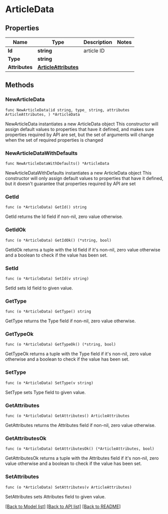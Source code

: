 # ArticleData

## Properties

Name | Type | Description | Notes
------------ | ------------- | ------------- | -------------
**Id** | **string** | article ID | 
**Type** | **string** |  | 
**Attributes** | [**ArticleAttributes**](ArticleAttributes.md) |  | 

## Methods

### NewArticleData

`func NewArticleData(id string, type_ string, attributes ArticleAttributes, ) *ArticleData`

NewArticleData instantiates a new ArticleData object
This constructor will assign default values to properties that have it defined,
and makes sure properties required by API are set, but the set of arguments
will change when the set of required properties is changed

### NewArticleDataWithDefaults

`func NewArticleDataWithDefaults() *ArticleData`

NewArticleDataWithDefaults instantiates a new ArticleData object
This constructor will only assign default values to properties that have it defined,
but it doesn't guarantee that properties required by API are set

### GetId

`func (o *ArticleData) GetId() string`

GetId returns the Id field if non-nil, zero value otherwise.

### GetIdOk

`func (o *ArticleData) GetIdOk() (*string, bool)`

GetIdOk returns a tuple with the Id field if it's non-nil, zero value otherwise
and a boolean to check if the value has been set.

### SetId

`func (o *ArticleData) SetId(v string)`

SetId sets Id field to given value.


### GetType

`func (o *ArticleData) GetType() string`

GetType returns the Type field if non-nil, zero value otherwise.

### GetTypeOk

`func (o *ArticleData) GetTypeOk() (*string, bool)`

GetTypeOk returns a tuple with the Type field if it's non-nil, zero value otherwise
and a boolean to check if the value has been set.

### SetType

`func (o *ArticleData) SetType(v string)`

SetType sets Type field to given value.


### GetAttributes

`func (o *ArticleData) GetAttributes() ArticleAttributes`

GetAttributes returns the Attributes field if non-nil, zero value otherwise.

### GetAttributesOk

`func (o *ArticleData) GetAttributesOk() (*ArticleAttributes, bool)`

GetAttributesOk returns a tuple with the Attributes field if it's non-nil, zero value otherwise
and a boolean to check if the value has been set.

### SetAttributes

`func (o *ArticleData) SetAttributes(v ArticleAttributes)`

SetAttributes sets Attributes field to given value.



[[Back to Model list]](../README.md#documentation-for-models) [[Back to API list]](../README.md#documentation-for-api-endpoints) [[Back to README]](../README.md)


